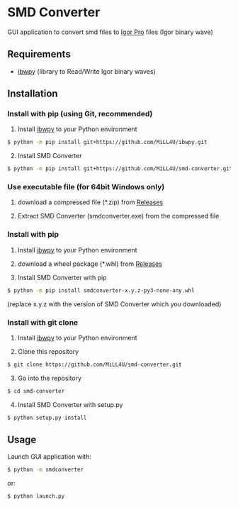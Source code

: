 # SMD Converter
GUI application to convert smd files to [Igor Pro](https://www.wavemetrics.com/) files (Igor binary wave)

## Requirements
- [ibwpy](https://github.com/MiLL4U/ibwpy) (library to Read/Write Igor binary waves)

## Installation
### Install with pip (using Git, recommended)
1. Install [ibwpy](https://github.com/MiLL4U/ibwpy) to your Python environment
```bash
$ python -m pip install git+https://github.com/MiLL4U/ibwpy.git
```

2. Install SMD Converter
```bash
$ python -m pip install git+https://github.com/MiLL4U/smd-converter.git
```
### Use executable file (for 64bit Windows only)
1. download a compressed file (*.zip) from [Releases](https://github.com/MiLL4U/smd-converter/releases)

2. Extract SMD Converter (smdconverter.exe) from the compressed file


### Install with pip
1. Install [ibwpy](https://github.com/MiLL4U/ibwpy) to your Python environment
2. download a wheel package (*.whl) from [Releases](https://github.com/MiLL4U/smd-converter/releases)

3. Install SMD Converter with pip
```bash
$ python -m pip install smdconverter-x.y.z-py3-none-any.whl
```
(replace x.y.z with the version of SMD Converter which you downloaded)

### Install with git clone
1. Install [ibwpy](https://github.com/MiLL4U/ibwpy) to your Python environment

2. Clone this repository

```bash
$ git clone https://github.com/MiLL4U/smd-converter.git
```

3. Go into the repository

```bash
$ cd smd-converter
```

4. Install SMD Converter with setup.py

```bash
$ python setup.py install
```

## Usage
Launch GUI application with:
```bash
$ python -m smdconverter
```
or:
```bash
$ python launch.py
```
